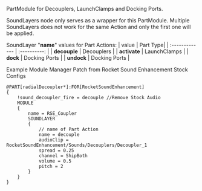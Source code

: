 PartModule for Decouplers, LaunchClamps and Docking Ports.

SoundLayers node only serves as a wrapper for this PartModule. Multiple SoundLayers does not work for the same Action and only the first one will be applied.

SoundLayer "**name**" values for Part Actions:
| value | Part Type| 
| :------------- | :----------: |
| **decouple** | Decouplers |
| **activate** | LaunchClamps |
| **dock** | Docking Ports |
| **undock** | Docking Ports |

Example Module Manager Patch from Rocket Sound Enhancement Stock Configs

	@PART[radialDecoupler*]:FOR[RocketSoundEnhancement]
	{
		!sound_decoupler_fire = decouple //Remove Stock Audio
		MODULE
		{
			name = RSE_Coupler
			SOUNDLAYER
			{
				// name of Part Action
				name = decouple
				audioClip = RocketSoundEnhancement/Sounds/Decouplers/Decoupler_1
				spread = 0.25
				channel = ShipBoth
				volume = 0.5
				pitch = 2
			}
		}
	}